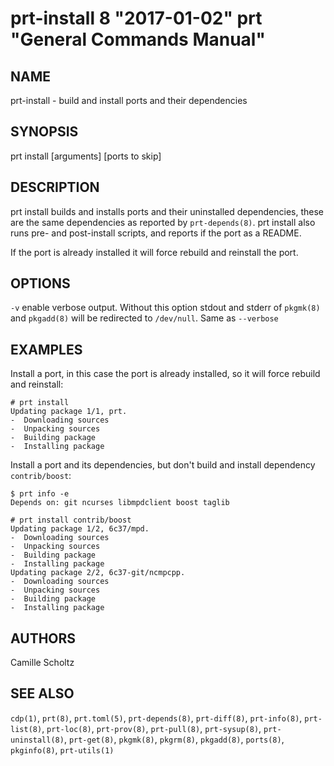# prt-install 8 "2017-01-02" prt "General Commands Manual"

## NAME

prt-install - build and install ports and their dependencies


## SYNOPSIS

prt install [arguments] [ports to skip]


## DESCRIPTION

prt install builds and installs ports and their uninstalled dependencies, these are the same dependencies as reported
by `prt-depends(8)`. prt install also runs pre- and post-install scripts, and reports if the port as a README.

If the port is already installed it will force rebuild and reinstall the port.


## OPTIONS

`-v` enable verbose output. Without this option stdout and stderr of `pkgmk(8)` and `pkgadd(8)` will
be redirected to `/dev/null`. Same as `--verbose`


## EXAMPLES

Install a port, in this case the port is already installed, so it will force rebuild and reinstall:

```
# prt install
Updating package 1/1, prt.
-  Downloading sources
-  Unpacking sources
-  Building package
-  Installing package
```

Install a port and its dependencies, but don't build and install dependency `contrib/boost`:

```
$ prt info -e
Depends on: git ncurses libmpdclient boost taglib

# prt install contrib/boost
Updating package 1/2, 6c37/mpd.
-  Downloading sources
-  Unpacking sources
-  Building package
-  Installing package
Updating package 2/2, 6c37-git/ncmpcpp.
-  Downloading sources
-  Unpacking sources
-  Building package
-  Installing package
```


## AUTHORS

Camille Scholtz


## SEE ALSO

`cdp(1)`, `prt(8)`, `prt.toml(5)`, `prt-depends(8)`, `prt-diff(8)`, `prt-info(8)`, `prt-list(8)`, 
`prt-loc(8)`, `prt-prov(8)`, `prt-pull(8)`, `prt-sysup(8)`, `prt-uninstall(8)`, `prt-get(8)`,
`pkgmk(8)`, `pkgrm(8)`, `pkgadd(8)`, `ports(8)`, `pkginfo(8)`, `prt-utils(1)`
